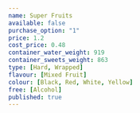 ```yaml
---
name: Super Fruits
available: false
purchase_option: "1"
price: 1.2
cost_price: 0.48
container_water_weight: 919
container_sweets_weight: 863
type: [Hard, Wrapped]
flavour: [Mixed Fruit]
colour: [Black, Red, White, Yellow]
free: [Alcohol]
published: true
---
```

